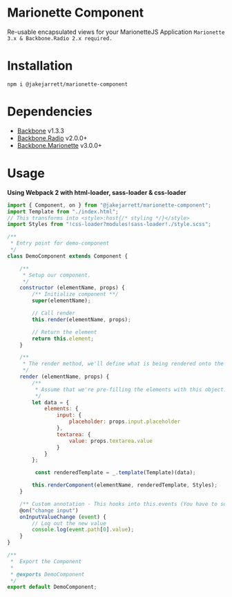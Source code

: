 # Marionette Component

Re-usable encapsulated views for your MarionetteJS Application `Marionette 3.x & Backbone.Radio 2.x required.`

# Installation
`npm i @jakejarrett/marionette-component`

# Dependencies
* [Backbone](http://backbonejs.org) v1.3.3
* [Backbone.Radio](https://github.com/marionettejs/backbone.radio) v2.0.0+
* [Backbone.Marionette](https://github.com/marionettejs/backbone.marionette) v3.0.0+

# Usage
**Using Webpack 2 with html-loader, sass-loader & css-loader**
```javascript
import { Component, on } from "@jakejarrett/marionette-component";
import Template from "./index.html";
// This transforms into <style>:host{/* styling */}</style>
import Styles from "!css-loader?modules!sass-loader!./style.scss";

/**
 * Entry point for demo-component
 */
class DemoComponent extends Component {

    /**
     * Setup our component.
     */
    constructor (elementName, props) {
        /** Initialize component **/
        super(elementName);

        // Call render
        this.render(elementName, props);

        // Return the element
        return this.element;
    }

    /**
     * The render method, we'll define what is being rendered onto the dom here.
     */
    render (elementName, props) {
        /**
         * Assume that we're pre-filling the elements with this object.
         */
        let data = {
            elements: {
                input: {
                    placeholder: props.input.placeholder
                },
                textarea: {
                    value: props.textarea.value
                }
            }
        };

         const renderedTemplate = _.template(Template)(data);

        this.renderComponent(elementName, renderedTemplate, Styles);
    }

    /** Custom annotation - This hooks into this.events (You have to support compiling annotations) **/
    @on("change input")
    onInputValueChange (event) {
        // Log out the new value
        console.log(event.path[0].value);
    }
}

/**
 *  Export the Component
 *
 * @exports DemoComponent
 */
export default DemoComponent;
```

